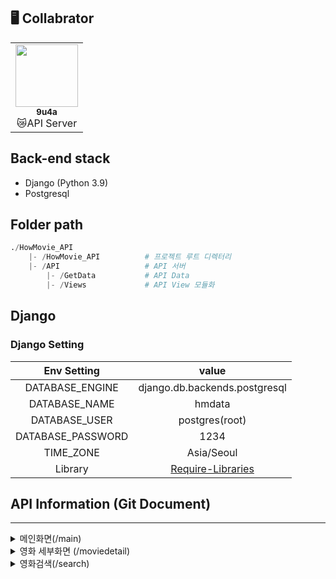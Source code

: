 ## 🖥️ Collabrator

<table>
  <tr>
    <td align="center"><a href="https://github.com/9u4a"><img src="https://avatars.githubusercontent.com/u/81855010?v=4" width="100px;" alt=""/><br /><sub><b>9u4a</b></sub></a><br />😿API Server</td>
  </tr>
</table>

## Back-end stack

- Django (Python 3.9)
- Postgresql

## Folder path

```py
./HowMovie_API
    |- /HowMovie_API          # 프로젝트 루트 디렉터리
    |- /API                   # API 서버
        |- /GetData           # API Data 
        |- /Views             # API View 모듈화
```

## Django

### Django Setting

|    Env Setting    |                                                  value                                                   |
| :---------------: | :------------------------------------------------------------------------------------------------------: |
|  DATABASE_ENGINE  |                                      django.db.backends.postgresql                                       |
|   DATABASE_NAME   |                                                 hmdata                                                  |
|   DATABASE_USER   |                                              postgres(root)                                              |
| DATABASE_PASSWORD |                                                   1234                                                   |
|     TIME_ZONE     |                                                Asia/Seoul                                                |
|      Library      | [Require-Libraries](https://github.com/9u4a/2022_Capstone-2_How_Movie/blob/feature/api/HowMovie_API/requirements.txt) |

## API Information (Git Document)

---
<details>
<summary>메인화면(/main)</summary>

### Request Form

|     TAG     |  value  | required |
| :---------: | :-----: | :------: |
|   API URL   |  /main  |    -     |
|   Method    |  GET   |    -     |

### Response 
<details><summary>Example</summary>

```yaml
{
    "result": [
        {
            "popular": [
                {
                    "id": 760161,
                    "title": "오펀: 천사의 탄생",
                    "poster_path": "/vKIhsEVEtLTwTkmLSDNi230Zr3Q.jpg",
                    "backdrop_path": "/5GA3vV1aWWHTSDO5eno8V5zDo8r.jpg",
                    "release_date": "2022-07-27"
                },
                {
                    "id": 642885,
                    "title": "호커스 포커스 2",
                    "poster_path": "/xpDdvIaTHn38F17pPseL1MQI05B.jpg",
                    "backdrop_path": "/iS9U3VHpPEjTWnwmW56CrBlpgLj.jpg",
                    "release_date": "2022-09-27"
                }
            ]
        },
        {
            "toprated": [
                {
                    "id": 238,
                    "title": "대부",
                    "poster_path": "/cOwVs8eYA4G9ZQs7hIRSoiZr46Q.jpg",
                    "backdrop_path": "/rSPw7tgCH9c6NqICZef4kZjFOQ5.jpg",
                    "release_date": "1972-03-14"
                },
                {
                    "id": 278,
                    "title": "쇼생크 탈출",
                    "poster_path": "/oAt6OtpwYCdJI76AVtVKW1eorYx.jpg",
                    "backdrop_path": "/kXfqcdQKsToO0OUXHcrrNCHDBzO.jpg",
                    "release_date": "1994-09-23"
                }
            ]
        },
        {
            "nowplaying": [
                {
                    "id": 760161,
                    "title": "오펀: 천사의 탄생",
                    "poster_path": "/vKIhsEVEtLTwTkmLSDNi230Zr3Q.jpg",
                    "backdrop_path": "/5GA3vV1aWWHTSDO5eno8V5zDo8r.jpg",
                    "release_date": "2022-07-27"
                },
                {
                    "id": 985939,
                    "title": "폴: 600미터",
                    "poster_path": "/1OdA3gOq8N5KWwXsZhYVHbeyx8l.jpg",
                    "backdrop_path": "/hT3OqvzMqCQuJsUjZnQwA5NuxgK.jpg",
                    "release_date": "2022-08-11"
                }
            ]
        },
        {
            "upcoming": [
                {
                    "id": 985939,
                    "title": "폴: 600미터",
                    "poster_path": "/1OdA3gOq8N5KWwXsZhYVHbeyx8l.jpg",
                    "backdrop_path": "/hT3OqvzMqCQuJsUjZnQwA5NuxgK.jpg",
                    "release_date": "2022-08-11"
                },
                {
                    "id": 717728,
                    "title": "Jeepers Creepers: Reborn",
                    "poster_path": "/aGBuiirBIQ7o64FmJxO53eYDuro.jpg",
                    "backdrop_path": "/tIX6j3NzadlwGcJ52nuWdmtOQkg.jpg",
                    "release_date": "2022-09-15"
                }
            ]
        }
    ]
}
```
</details>
</details>

<details>
<summary>영화 세부화면 (/moviedetail)</summary>

### Request Form

|     TAG     |  value  | required |
| :---------: | :-----: | :------: |
|   API URL   |  /moviedetail  |    -     |
|   Method    |  GET   |    -     |
|   movie_id    |  integer   |    ✔️     |

### Response 
<details><summary>Example</summary>


### Response example
```yaml
{
   "result": [
        {
            "detail": [
                {
                    "genres": [
                        {
                            "id": 12,
                            "name": "모험"
                        },
                        {
                            "id": 28,
                            "name": "액션"
                        },
                        {
                            "id": 878,
                            "name": "SF"
                        }
                    ],
                    "title": "어벤져스: 인피니티 워",
                    "overview": "타노스는 6개의 인피니티 스톤을 획득해 신으로 군림하려 한다. 그것은 곧 인류의 절반을 학살해 우주의 균형을 맞추겠다는 뜻. 타노스는 닥터 스트레인지가 소유한 타임 스톤, 비전의 이마에 박혀 있는 마인드 스톤을 차지하기 위해 지구를 침략한다. 아이언맨과 스파이더맨은 가디언즈 오브 갤럭시의 멤버들과 타노스를 상대한다. 지구에선 캡틴 아메리카, 완다, 블랙 위도우, 블랙 팬서 등이 비전을 지키기 위해 뭉친다.",
                    "poster_path": "/kmP6viwzcEkZeoi1LaVcQemcvZh.jpg",
                    "backdrop_path": "/mDfJG3LC3Dqb67AZ52x3Z0jU0uB.jpg",
                    "release_date": "2018-04-25",
                    "vote_average": 8.266,
                    "vote_count": 25521,
                    "status": "Released",
                    "runtime": 149,
                    "tagline": "영화의 역사를 뒤바꿀 마블의 클라이맥스!",
                    "video": [
                        {
                            "video": "tgManNfbva0"
                        },
                        {
                            "video": "HEZknwJoW9Q"
                        },
                        {
                            "video": "F0kvfk1ghjA"
                        },
                        {
                            "video": "Y9FrN6chs3U"
                        },
                        {
                            "video": "xUDhdCsLkjU"
                        }
                    ]
                }
            ]
        },
        {
            "credit": [
                {
                    "id": 3223,
                    "name": "Robert Downey Jr.",
                    "gender": 2,
                    "character": "Tony Stark / Iron Man",
                    "profile_path": "/im9SAqJPZKEbVZGmjXuLI4O7RvM.jpg",
                    "popularity": 46.253
                },
                {
                    "id": 74568,
                    "name": "Chris Hemsworth",
                    "gender": 2,
                    "character": "Thor Odinson",
                    "profile_path": "/jpurJ9jAcLCYjgHHfYF32m3zJYm.jpg",
                    "popularity": 107.186
                },
                {
                    "id": 103,
                    "name": "Mark Ruffalo",
                    "gender": 2,
                    "character": "Bruce Banner / Hulk",
                    "profile_path": "/6LL1n6NvLpiEfu3trtsUI9VJcbV.jpg",
                    "popularity": 32.825
                },
                {
                    "id": 16828,
                    "name": "Chris Evans",
                    "gender": 2,
                    "character": "Steve Rogers / Captain America",
                    "profile_path": "/3bOGNsHlrswhyW79uvIHH1V43JI.jpg",
                    "popularity": 67.683
                },
            ]
        }
    ]
}    
```
</details>
</details>

<details>

<summary>영화검색(/search)</summary>

### Request Form

|     TAG     |  value  | required |
| :---------: | :-----: | :------: |
|   API URL   |  /search  |    -     |
|   Method    |  GET   |    -     |
|   query    |  string   |    ✔️     |
|   page    |  integer   |    -     |

### Response 
<details><summary>Example</summary>

```yaml
{
    "result": {
        "search": [
            {
                "id": 1003598,
                "title": "어벤져스: 시크릿 워즈",
                "poster_path": "/8chwENebfUEJzZ7sMUA0nOgiCKk.jpg",
                "backdrop_path": "/jqFC2WjYF07hx2X7cs0XmY9jBX6.jpg",
                "release_date": "2026-05-01"
            },
            {
                "id": 1003596,
                "title": "어벤져스: 캉 다이너스티",
                "poster_path": "/utZTb3VBrH0zR77BcISU67pHuAx.jpg",
                "backdrop_path": "/uR952NrgispGuyqIdUbkR24vE0u.jpg",
                "release_date": "2025-04-30"
            },
            {
                "id": 521720,
                "title": "어벤져스 그림: 시간 전쟁",
                "poster_path": "/4ARjDBmYpOocL8kVTyWWSSzx5Df.jpg",
                "backdrop_path": "/sORO7a1cSghfWE5GD4cSJ0qTN8O.jpg",
                "release_date": "2018-05-01"
            },
        ]
    }
}
```

</details>
</details>